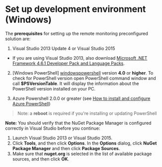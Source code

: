 # Set up development environment (Windows)

The **prerequisites** for setting up the remote monitoring preconfigured solution are: 

1.  Visual Studio 2013 Update 4 or Visual Studio 2015
 - If you are using Visual Studio 2013, also download [Microsoft .NET Framework 4.6.1 Developer Pack and Language Packs][.NET 4.6.1].

2. [Windows PowerShell] [windowspowershell] version **4.0** or **higher**. To check for PowerShell version open PowerShell command window and call **$PSVersionTable**. It will display the information about the PowerShell version installed on your PC.

3. Azure Powershell 2.0.0 or greater (see [How to install and configure Azure PowerShell][azurepowershell]) 
 > Note: a **reboot** is required if you're installing or updating PowerShell

**Note:** You should verify that the NuGet Package Manager is configured correctly in Visual Studio before you continue:
 1. Launch Visual Studio 2013 or Visual Studio 2015.
 2. Click **Tools**, and then click **Options**. In the **Options** dialog, click **NuGet Package Manager** and then click **Package Sources**.
 3. Make sure that **nuget.org** is selected in the list of available package sources, and then click **OK**.

[.NET 4.6.1]: https://www.microsoft.com/download/details.aspx?id=49978
[azurepowershell]: http://azure.microsoft.com/en-us/documentation/articles/powershell-install-configure/
[windowspowershell]:https://www.microsoft.com/en-us/download/details.aspx?id=40855
